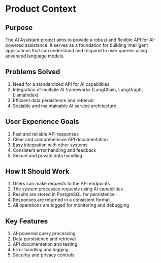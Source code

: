 # Product Context

## Purpose
The AI Assistant project aims to provide a robust and flexible API for AI-powered assistance. It serves as a foundation for building intelligent applications that can understand and respond to user queries using advanced language models.

## Problems Solved
1. Need for a standardized API for AI capabilities
2. Integration of multiple AI frameworks (LangChain, LangGraph, LlamaIndex)
3. Efficient data persistence and retrieval
4. Scalable and maintainable AI service architecture

## User Experience Goals
1. Fast and reliable API responses
2. Clear and comprehensive API documentation
3. Easy integration with other systems
4. Consistent error handling and feedback
5. Secure and private data handling

## How It Should Work
1. Users can make requests to the API endpoints
2. The system processes requests using AI capabilities
3. Results are stored in PostgreSQL for persistence
4. Responses are returned in a consistent format
5. All operations are logged for monitoring and debugging

## Key Features
1. AI-powered query processing
2. Data persistence and retrieval
3. API documentation and testing
4. Error handling and logging
5. Security and privacy controls 